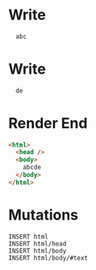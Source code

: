 # Write
```html
  abc
```

# Write
```html
  de
```

# Render End
```html
<html>
  <head />
  <body>
    abcde
  </body>
</html>
```

# Mutations
```
INSERT html
INSERT html/head
INSERT html/body
INSERT html/body/#text
```